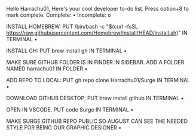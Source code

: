 Hello Harrachu01, Here's your cool developer to-do list. Press option+8 to mark complete. Complete: • Incomplete: o

INSTALL HOMEBREW: PUT /bin/bash -c "$(curl -fsSL https://raw.githubusercontent.com/Homebrew/install/HEAD/install.sh)" IN TERMINAL •

INSTALL GH: PUT brew install gh IN TERMINAL • 

MAKE SURE GITHUB FOLDER IS IN FINDER IN SIDEBAR. ADD A FOLDER NAMED harrachu01 IN FOLDER •

ADD REPO TO LOCAL: PUT gh repo clone Harrachu01/Surge IN TERMINAL •

DOWNLOAD GITHUB DESKTOP: PUT brew install github IN TERMINAL •

OPEN IN VSCODE. PUT code Surge IN TERMINAL •

MAKE SURGE GITHUB REPO PUBLIC SO AUGUST CAN SEE THE NEEDED STYLE FOR BEING OUR GRAPHIC DESIGNER •
